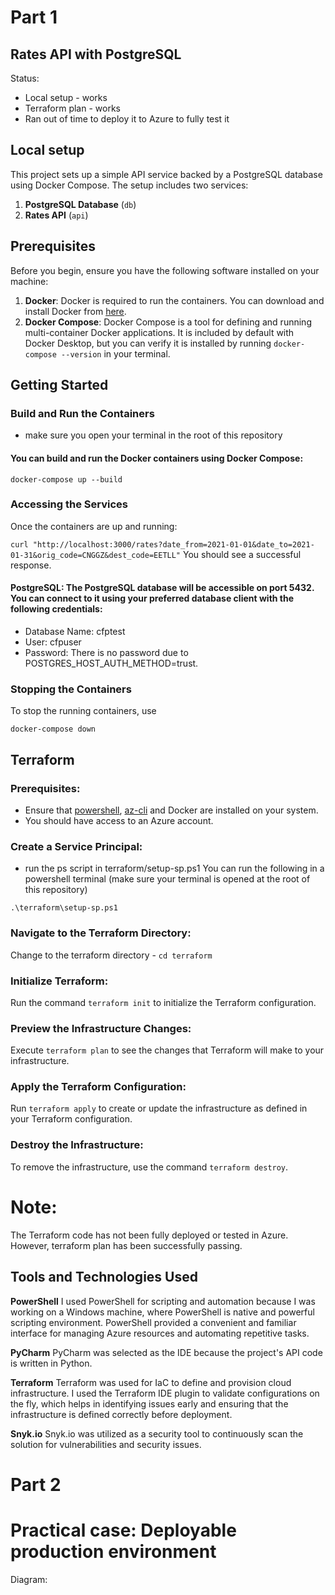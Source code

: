 # Part 1
## Rates API with PostgreSQL

Status:
- Local setup - works 
- Terraform plan - works
- Ran out of time to deploy it to Azure to fully test it

## Local setup

This project sets up a simple API service backed by a PostgreSQL database using Docker Compose. The setup includes two services:

1. **PostgreSQL Database** (`db`)
2. **Rates API** (`api`)

## Prerequisites

Before you begin, ensure you have the following software installed on your machine:

1. **Docker**: Docker is required to run the containers. You can download and install Docker from [here](https://docs.docker.com/get-docker/).
2. **Docker Compose**: Docker Compose is a tool for defining and running multi-container Docker applications. It is included by default with Docker Desktop, but you can verify it is installed by running `docker-compose --version` in your terminal.

## Getting Started

### Build and Run the Containers

- make sure you open your terminal in the root of this repository

#### You can build and run the Docker containers using Docker Compose:

``
docker-compose up --build
``

### Accessing the Services
Once the containers are up and running:

``
curl "http://localhost:3000/rates?date_from=2021-01-01&date_to=2021-01-31&orig_code=CNGGZ&dest_code=EETLL"
``
You should see a successful response.

#### PostgreSQL: The PostgreSQL database will be accessible on port 5432. You can connect to it using your preferred database client with the following credentials:

- Database Name: cfptest
- User: cfpuser
- Password: There is no password due to POSTGRES_HOST_AUTH_METHOD=trust.

### Stopping the Containers
To stop the running containers, use

``
docker-compose down
``

## Terraform

### Prerequisites:

- Ensure that [powershell](https://learn.microsoft.com/en-us/powershell/scripting/install/installing-powershell-on-windows?view=powershell-7.4), [az-cli](https://learn.microsoft.com/en-us/cli/azure/install-azure-cli) and Docker are installed on your system.
- You should have access to an Azure account.

### Create a Service Principal:

- run the ps script in terraform/setup-sp.ps1
You can run the following in a powershell terminal (make sure your terminal is opened at the root of this repository)

``
.\terraform\setup-sp.ps1
``

### Navigate to the Terraform Directory:

Change to the terraform directory - `cd terraform`

### Initialize Terraform:

Run the command `terraform init` to initialize the Terraform configuration.

### Preview the Infrastructure Changes:

Execute `terraform plan` to see the changes that Terraform will make to your infrastructure.

### Apply the Terraform Configuration:

Run `terraform apply` to create or update the infrastructure as defined in your Terraform configuration.

### Destroy the Infrastructure:

To remove the infrastructure, use the command `terraform destroy`.

# Note:
The Terraform code has not been fully deployed or tested in Azure. However, terraform plan has been successfully passing.


## Tools and Technologies Used

**PowerShell**
I used PowerShell for scripting and automation because I was working on a Windows machine, where PowerShell is native and powerful scripting environment. PowerShell provided a convenient and familiar interface for managing Azure resources and automating repetitive tasks.

**PyCharm**
PyCharm was selected as the IDE because the project's API code is written in Python.

**Terraform**
Terraform was used for IaC to define and provision cloud infrastructure. I used the Terraform IDE plugin to validate configurations on the fly, which helps in identifying issues early and ensuring that the infrastructure is defined correctly before deployment.

**Snyk.io**
Snyk.io was utilized as a security tool to continuously scan the solution for vulnerabilities and security issues.

# Part 2

# Practical case: Deployable production environment

Diagram:
